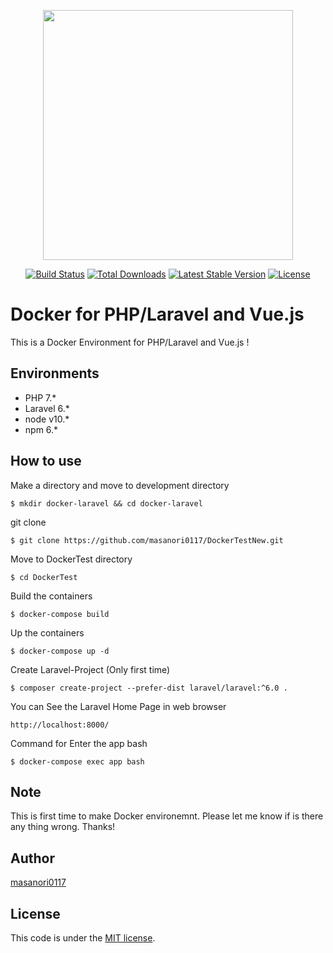 <p align="center"><img src="https://res.cloudinary.com/dtfbvvkyp/image/upload/v1566331377/laravel-logolockup-cmyk-red.svg" width="400"></p>

<p align="center">
<a href="https://travis-ci.org/laravel/framework"><img src="https://travis-ci.org/laravel/framework.svg" alt="Build Status"></a>
<a href="https://packagist.org/packages/laravel/framework"><img src="https://poser.pugx.org/laravel/framework/d/total.svg" alt="Total Downloads"></a>
<a href="https://packagist.org/packages/laravel/framework"><img src="https://poser.pugx.org/laravel/framework/v/stable.svg" alt="Latest Stable Version"></a>
<a href="https://packagist.org/packages/laravel/framework"><img src="https://poser.pugx.org/laravel/framework/license.svg" alt="License"></a>
</p>

# Docker for PHP/Laravel and Vue.js
This is a Docker Environment for PHP/Laravel and Vue.js !


## Environments
* PHP 7.*
* Laravel 6.*
* node v10.*
* npm 6.*

## How to use

Make a directory and move to development directory
```
$ mkdir docker-laravel && cd docker-laravel
```

git clone
```
$ git clone https://github.com/masanori0117/DockerTestNew.git
```

Move to DockerTest directory
```
$ cd DockerTest
```

Build the containers
```
$ docker-compose build
```

Up the containers
```
$ docker-compose up -d
```

Create Laravel-Project (Only first time)
```
$ composer create-project --prefer-dist laravel/laravel:^6.0 .
```

You can See the Laravel Home Page in web browser
```
http://localhost:8000/
```

Command for Enter the app bash
```
$ docker-compose exec app bash
```

## Note
This is first time to make Docker environemnt. Please let me know if is there any thing wrong. Thanks!

## Author
[masanori0117](https://github.com/masanori0117)

## License
This code is under the [MIT license](https://opensource.org/licenses/MIT).